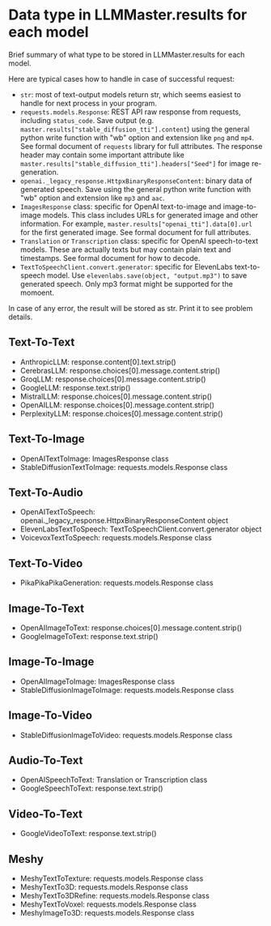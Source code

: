 # Data type in LLMMaster.results for each model

Brief summary of what type to be stored in LLMMaster.results for each model.

Here are typical cases how to handle in case of successful request:
- `str`: most of text-output models return str, which seems easiest to handle for next process in your program.
- `requests.models.Response`: REST API raw response from requests, including `status_code`. Save output (e.g. `master.results["stable_diffusion_tti"].content`) using the general python write function with "wb" option and extension like `png` and `mp4`. See formal document of `requests` library for full attributes. The response header may contain some important attribute like `master.results["stable_diffusion_tti"].headers["Seed"]` for image re-generation.
- `openai._legacy_response.HttpxBinaryResponseContent`: binary data of generated speech. Save using the general python write function with "wb" option and extension like `mp3` and `aac`.
- `ImagesResponse` class: specific for OpenAI text-to-image and image-to-image models. This class includes URLs for generated image and other information. For example, `master.results["openai_tti"].data[0].url` for the first generated image. See formal document for full attributes.
- `Translation` or `Transcription` class: specific for OpenAI speech-to-text models. These are actually texts but may contain plain text and timestamps. See formal document for how to decode.
- `TextToSpeechClient.convert.generator`: specific for ElevenLabs text-to-speech model. Use `elevenlabs.save(object, "output.mp3")` to save generated speech. Only mp3 format might be supported for the momoent.

In case of any error, the result will be stored as str. Print it to see problem details.

## Text-To-Text
  - AnthropicLLM: response.content[0].text.strip()
  - CerebrasLLM: response.choices[0].message.content.strip()
  - GroqLLM: response.choices[0].message.content.strip()
  - GoogleLLM: response.text.strip()
  - MistralLLM: response.choices[0].message.content.strip()
  - OpenAILLM: response.choices[0].message.content.strip()
  - PerplexityLLM: response.choices[0].message.content.strip()

## Text-To-Image
  - OpenAITextToImage: ImagesResponse class
  - StableDiffusionTextToImage: requests.models.Response class

## Text-To-Audio
  - OpenAITextToSpeech: openai._legacy_response.HttpxBinaryResponseContent object
  - ElevenLabsTextToSpeech: TextToSpeechClient.convert.generator object
  - VoicevoxTextToSpeech: requests.models.Response class

## Text-To-Video
  - PikaPikaPikaGeneration: requests.models.Response class

## Image-To-Text
  - OpenAIImageToText: response.choices[0].message.content.strip()
  - GoogleImageToText: response.text.strip()

## Image-To-Image
  - OpenAIImageToImage: ImagesResponse class
  - StableDiffusionImageToImage: requests.models.Response class

## Image-To-Video
  - StableDiffusionImageToVideo: requests.models.Response class

## Audio-To-Text
  - OpenAISpeechToText: Translation or Transcription class
  - GoogleSpeechToText: response.text.strip()

## Video-To-Text
  - GoogleVideoToText: response.text.strip()

## Meshy
  - MeshyTextToTexture: requests.models.Response class
  - MeshyTextTo3D: requests.models.Response class
  - MeshyTextTo3DRefine: requests.models.Response class
  - MeshyTextToVoxel: requests.models.Response class
  - MeshyImageTo3D: requests.models.Response class
